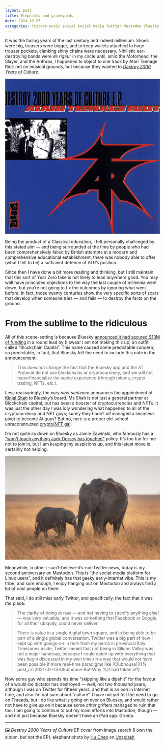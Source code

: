 ```yaml
---
layout: post
title: Elephants and graveyards
date: 2024-10-27
categories: history music social social-media Twitter Mastodon Bluesky
---
```


It was the fading years of the last century and indeed millenium. Shoes were big, trousers were bigger, and to keep wallets attached to huge trouser pockets, clanking shiny chains were necessary. Nihilistic ear-destroying bands were *de rigeur* in my circle until, amid the Motörhead, the Slayer, and the Anthrax, I happened to object to one track by Atari Teenage Riot: not on musical grounds, but because they wanted to [*Destroy 2000 Years of Culture*](https://en.wikipedia.org/wiki/Destroy_2000_Years_of_Culture). 

![Destroy 2000 Years of Culture EP cover](/images/Destroy-2000-years.png)

Being the product of a Classical education, I felt personally challenged by this stated aim — and being surrounded at the time by people who had been comprehensively failed by British attempts at a modern and comprehensive educational establishment, there was nobody able to offer (what I felt to be) a sufficient defence of ATR’s position.  

Since then I have done a bit more reading and thinking, but I still maintain that this sort of Year Zero take is not likely to lead anywhere good. You may well have principled objections to the way the last couple of millennia went down, but you’re not going to fix the outcomes by ignoring what went before. In fact, those twenty centuries show the very specific sorts of scars that develop when someone tries — and fails — to destroy the facts on the ground. 

# From the sublime to the ridiculous

All of this scene-setting is because Bluesky [announced it had secured $13M of funding](https://bsky.social/about/blog/10-24-2024-series-a) in a round lead by (I swear I am not making this up) an outfit called “Blockchain Capital”. This name caused some predictable concern; so predictable, in fact, that Bluesky felt the need to include this note in the announcement:

> This does not change the fact that the Bluesky app and the AT Protocol do not use blockchains or cryptocurrency, and we will not hyperfinancialize the social experience (through tokens, crypto trading, NFTs, etc.).

Less reassuringly, the *very next sentence* announces the appointment of [Kinjal Shah](https://www.linkedin.com/in/kinjalshah15) to Bluesky’s board. Ms Shah is not just a general partner at Blockchain capital, but has been a booster of cryptocurrencies and NFTs. It was just the other day I was idly wondering what happened to all of the cryptocurrency and NFT guys; surely they hadn’t *all* managed a seamless pivot to become AI guys? But no, here is a proper old-school unreconstructed [crypto/NFT gal](https://www.forbes.com/profile/kinjal-shah/)!

I’m not quite as down on Bluesky as Jamie Zawinski, who famously has a ["won't touch anything Jack Dorsey has touched"](https://www.jwz.org/blog/2023/04/blue-skies-over-mastodon/) policy. It’s too fun for me not to join in, but I am keeping my suspicions up, and this latest move is certainly not helping.

![Elephant mother and calf](/images/hu-chen-3yd8oXGoLqM-unsplash.jpg)

Meanwhile, in other I-can’t-believe-it’s-not-Twitter news, today is my second anniversary on Mastodon. This is “the social-media platform for Linux users”, and it definitely has that geeky early-Internet vibe. This is my tribe, and sure enough, I enjoy hanging out on Mastodon and always find a lot of cool people on there.

That said, I do still miss early Twitter, and specifically, the fact that it was *the* place:

> The clarity of being `@brand` — and not having to specify anything else! — was very valuable, and it was something that Facebook or Google, for all their ubiquity, could never deliver.
> 
> There is value in a single digital town square, and in being able to be part of a single global conversation. Twitter was a big part of how I kept up with goings-on in tech from my perch in provincial Italy. Timezones aside, Twitter meant that not being in Silicon Valley was not a major handicap, because I could catch up with everything that was begin discussed in my own time (in a way that would not have been possible if more real-time paradigms like [Clubhouse](({% post_url 2021-02-13-Clubhouse-But-Why %}) had taken off).

Now some guy who spends his time “skipping like a dipshit” for the favour of a would-be dictator has destroyed — well, not two thousand years, although I was on Twitter for fifteen years, and that is an *eon* in Internet time, and also I’m not sure about “culture”. I have not yet felt the need to go on Threads, but I do like what is going on over on Bluesky, and would rather not have to give up on it because some *other* grifters managed to ruin that too. I am going to continue to put my main efforts into Mastodon, though — and not just because Bluesky doesn’t have an iPad app. Grump.

***

🖼️ *Destroy 2000 Years of Culture* EP cover from image search (I own the album, but not the EP); elephant photo by [Hu Chen](https://huchen.dev/) on [Unsplash](https://www.unsplash.com)